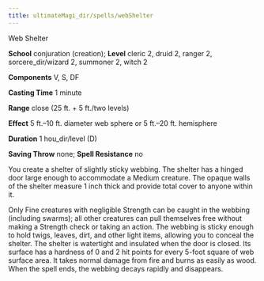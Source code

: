 ```yaml
---
title: ultimateMagi_dir/spells/webShelter
---
```

Web Shelter

**School** conjuration (creation); **Level** cleric 2, druid 2, ranger 2, sorcere_dir/wizard 2, summoner 2, witch 2

**Components** V, S, DF

**Casting Time** 1 minute

**Range** close (25 ft. + 5 ft./two levels)

**Effect** 5 ft.–10 ft. diameter web sphere or 5 ft.–20 ft. hemisphere

**Duration** 1 hou_dir/level (D)

**Saving Throw** none; **Spell Resistance** no

You create a shelter of slightly sticky webbing. The shelter has a hinged door large enough to accommodate a Medium creature. The opaque walls of the shelter measure 1 inch thick and provide total cover to anyone within it.

Only Fine creatures with negligible Strength can be caught in the webbing (including swarms); all other creatures can pull themselves free without making a Strength check or taking an action. The webbing is sticky enough to hold twigs, leaves, dirt, and other light items, allowing you to conceal the shelter. The shelter is watertight and insulated when the door is closed. Its surface has a hardness of 0 and 2 hit points for every 5-foot square of web surface area. It takes normal damage from fire and burns as easily as wood. When the spell ends, the webbing decays rapidly and disappears.

